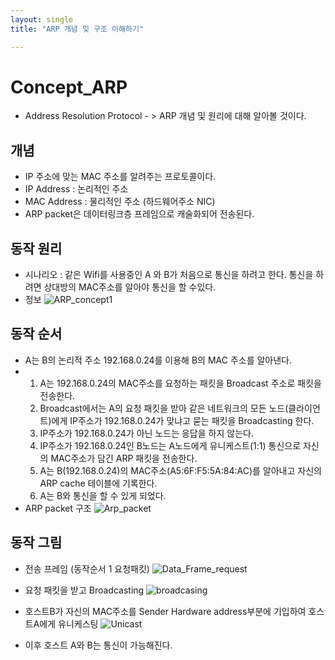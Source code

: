 ```yaml
---
layout: single
title: "ARP 개념 및 구조 이해하기"

---
```


# Concept_ARP
- Address Resolution Protocol - > ARP 개념 및 원리에 대해 알아볼 것이다.

## 개념
- IP 주소에 맞는 MAC 주소를 알려주는 프로토콜이다.
- IP Address : 논리적인 주소
- MAC Address : 물리적인 주소 (하드웨어주소 NIC)
- ARP packet은 데이터링크층 프레임으로 캐술화되어 전송된다.

## 동작 원리
- 시나리오 : 같은 Wifi를 사용중인 A 와 B가 처음으로 통신을 하려고 한다. 통신을 하려면 상대방의 MAC주소를 알아야 통신을 할 수있다.
- 정보
![ARP_concept1](https://github.com/hanmin0512/Concept_ARP/assets/37041208/94ae808f-6720-441e-903a-cd43e57a36ca)
## 동작 순서
- A는 B의 논리적 주소 192.168.0.24를 이용해 B의 MAC 주소를 알아낸다.
- 1. A는 192.168.0.24의 MAC주소를 요청하는 패킷을 Broadcast 주소로 패킷을 전송한다.
  2. Broadcast에서는 A의 요청 패킷을 받아 같은 네트워크의 모든 노드(클라이언트)에게 IP주소가 192.168.0.24가 맞냐고 묻는 패킷을 Broadcasting 한다.
  3. IP주소가 192.168.0.24가 아닌 노드는 응답을 하지 않는다.
  4. IP주소가 192.168.0.24인 B노드는 A노드에게 유니케스트(1:1) 통신으로 자신의 MAC주소가 담긴 ARP 패킷을 전송한다.
  5. A는 B(192.168.0.24)의 MAC주소(A5:6F:F5:5A:84:AC)를 알아내고 자신의 ARP cache 테이블에 기록한다.
  6. A는 B와 통신을 할 수 있게 되었다.
- ARP packet 구조
  ![Arp_packet](https://github.com/hanmin0512/Concept_ARP/assets/37041208/ae825101-f2a7-4f19-9b42-0e6959506303)

## 동작 그림
- 전송 프레임 (동작순서 1 요청패킷)
  ![Data_Frame_request](https://github.com/hanmin0512/Concept_ARP/assets/37041208/6043ff9c-35bb-4629-9a78-8809e7e93ee1)

- 요청 패킷을 받고 Broadcasting
  ![broadcasing](https://github.com/hanmin0512/Concept_ARP/assets/37041208/01dd9d04-29ef-4783-8bc2-c61739f758ba)

- 호스트B가 자신의 MAC주소를 Sender Hardware address부분에 기입하여 호스트A에게 유니케스팅
  ![Unicast](https://github.com/hanmin0512/Concept_ARP/assets/37041208/c4f66357-a7cc-45db-baf8-a53693b4e804)

- 이후 호스트 A와 B는 통신이 가능해진다.
